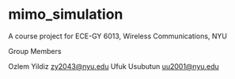 # mimo_simulation
A course project for ECE-GY 6013, Wireless Communications, NYU

Group Members

Ozlem Yildiz zy2043@nyu.edu
Ufuk Usubutun uu2001@nyu.edu
